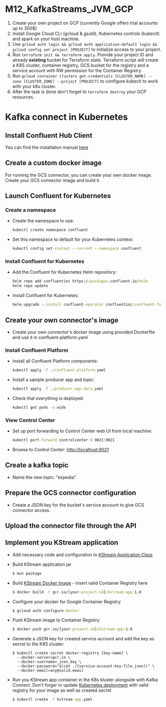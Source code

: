 # M12_KafkaStreams_JVM_GCP
1) Create your own project on GCP (currently Google offers trial accounts up to 300$).
2) Install Google Cloud CLI (gcloud & gsutil), Kubernetes controls (kubectl) and spark on your host machine.
3) Use `gcloud auth login && gcloud auth application-default login && gcloud config set project [PROJECT]` to initialize access to your project.
4) Run `terraform init && terraform apply`. Provide your project ID and already **existing** bucket for Terraform state. Terraform script will create a K8S cluster, container registry, GCS bucket for the registry and a service account with RW permission for the Container Registry.
5) Run `gcloud container clusters get-credentials [CLUSTER_NAME] --zone [CLUSTER_ZONE] --project [PROJECT]` to configure kubectl to work with your k8s cluster.
6) After the task is done don't forget to `terraform destroy` your GCP resources.

# Kafka connect in Kubernetes

## Install Confluent Hub Client

You can find the installation manual [here](https://docs.confluent.io/home/connect/confluent-hub/client.html)

## Create a custom docker image

For running the GCS connector, you can create your own docker image. Create your GCS connector image and build it.

## Launch Confluent for Kubernetes

### Create a namespace

- Create the namespace to use:

  ```cmd
  kubectl create namespace confluent
  ```

- Set this namespace to default for your Kubernetes context:

  ```cmd
  kubectl config set-context --current --namespace confluent
  ```

### Install Confluent for Kubernetes

- Add the Confluent for Kubernetes Helm repository:

  ```cmd
  helm repo add confluentinc https://packages.confluent.io/helm
  helm repo update
  ```

- Install Confluent for Kubernetes:

  ```cmd
  helm upgrade --install confluent-operator confluentinc/confluent-for-kubernetes
  ```

## Create your own connector's image

- Create your own connector's docker image using provided Dockerfile and use it in confluent-platform.yaml

### Install Confluent Platform

- Install all Confluent Platform components:

  ```cmd
  kubectl apply -f ./confluent-platform.yaml
  ```

- Install a sample producer app and topic:

  ```cmd
  kubectl apply -f ./producer-app-data.yaml
  ```

- Check that everything is deployed:

  ```cmd
  kubectl get pods -o wide 
  ```

### View Control Center

- Set up port forwarding to Control Center web UI from local machine:

  ```cmd
  kubectl port-forward controlcenter-0 9021:9021
  ```

- Browse to Control Center: [http://localhost:9021](http://localhost:9021)

## Create a kafka topic

- Name the new topic: "expedia".

## Prepare the GCS connector configuration

- Create a JSON key for the bucket's service account to give GCS connector access.

## Upload the connector file through the API

## Implement you KStream application

- Add necessary code and configuration to [KStream Application Class](src/main/java/com/epam/bd201/KStreamsApplication.java)

- Build KStream application jar
  ```cmd
  $ mvn package
  ```

- Build [KStream Docker Image](Dockerfile) - insert valid Container Registry here
  ```cmd
  $ docker build -t gcr.io/[your-project-id]/kstream-app:1.0
  ```
  
- Configure your docker for Google Container Registry
  ```cmd
  $ gcloud auth configure-docker 
  ```

- Push KStream image to Container Registry
  ```cmd
  $ docker push gcr.io/[your-project-id]/kstream-app:1.0
  ```

- Generate a JSON key for created service account and add the key as secret to the K8S cluster:
  ```
  $ kubectl create secret docker-registry [key-name] \
    --docker-server=gcr.io \
    --docker-username=_json_key \
    --docker-password="$(cat ./[service-account-key-file.json])" \
    --docker-email=any@valid.email
  ```

- Run you KStream app container in the K8s kluster alongside with Kafka Connect. Don't forger to update [Kubernetes deployment](kstream-app.yaml)
  with valid registry for your image as well as created secret
  ```cmd
  $ kubectl create -f kstream-app.yaml
  ```

